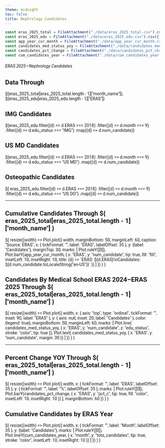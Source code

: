 ```yaml
---
theme: midnight
toc: false
title: Nephrology Candidates
---
```


<style>
@import url('https://fonts.googleapis.com/css2?family=Roboto:wght@400;700&display=swap');

body {
  font-family: 'Roboto', sans-serif;
}

.observablehq {
  font-family: 'Roboto', sans-serif;
  font-size: 3em;
}

svg {
  font-family: 'Roboto', sans-serif;
  font-size: 14px;
}

</style>

```js
const eras_2025_total = FileAttachment("./data/eras_2025_total.csv").csv({ typed: true });
const eras_2025_edu = FileAttachment("./data/eras_2025_edu.csv").csv({ typed: true});
const app_year_cur_month = FileAttachment("./data/app_year_cur_month.csv").csv({ typed: true});
const candidates_med_status_yoy = FileAttachment("./data/candidates_med_status_yoy.csv").csv({ typed: true });
const candidates_pct_change = FileAttachment("./data/candidates_pct_change.csv").csv({ typed: true });
const cum_candidates_year = FileAttachment("./data/cum_candidates_year.csv").csv({ typed: true });
```

<!-- ## ERAS 2025—Nephrology Candidates Through ${eras_2025_edu[eras_2025_edu.length - 1]["ERAS"]} -->
###### ERAS 2025—Nephrology Candidates


<!-- Cards with big numbers -->

<div class="grid grid-cols-4">
  <div class="card">
    <h2>Data Through</h2>
    <span class="big">${eras_2025_total[eras_2025_total.length - 1]["month_name"]},  ${eras_2025_edu[eras_2025_edu.length - 1]["ERAS"]}</span>
  </div>
  <div class="card">
    <h2>IMG Candidates</h2>
    <span class="big">${eras_2025_edu.filter((d) => d.ERAS === 2018)
      .filter((d) => d.month === 9)
      .filter((d) => d.edu_status === "IMG")
      .map((d) => d.num_candidate)}</span>
  </div>
  <div class="card">
    <h2>US MD Candidates</h2>
    <span class="big">${eras_2025_edu.filter((d) => d.ERAS === 2018)
      .filter((d) => d.month === 9)
      .filter((d) => d.edu_status === "US MD")
      .map((d) => d.num_candidate)}</span>
  </div>
  <div class="card">
    <h2>Osteopathic Candidates</h2>
    <span class="big">${   eras_2025_edu.filter((d) => d.ERAS === 2018)
      .filter((d) => d.month === 9)
      .filter((d) => d.edu_status === "US DO")
      .map((d) => d.num_candidate)}</span>
  </div>
</div>

---

<!-- Visualizations Row 1 -->

<div class="grid grid-cols-2">
  <div class="card">
  <h2><b>Cumulative Candidates Through ${
      eras_2025_total[eras_2025_total.length - 1]["month_name"]
      }</b>
  </h2>
  ${
    resize((width) => Plot.plot({
      width,
      marginBottom: 50,
      marginLeft: 60,
      caption: "Source: ERAS",
       x: { tickFormat: "", label: "ERAS", labelOffset: 35 },
       y: {label: "Candidates"},
       marginTop: 30,
      marks: [
        Plot.ruleY([0]),
        Plot.barY(app_year_cur_month, {
          x: "ERAS", 
          y: "num_candidate",
          tip: true,
          fill: "fill", 
          insetLeft: 10, 
          insetRight: 10,
          title: (d) => `ERAS: ${d.ERAS}\nCandidates: ${d.num_candidate.toLocaleString("en-US")}`
          })
        ]
      })
    )
  }

</div>

  <div class="card">
  <h2>
    <b>Candidates By Medical School ERAS 2024–ERAS 2025 Through ${
      eras_2025_total[eras_2025_total.length - 1]["month_name"]
      }
    </b>  
  </h2>
  ${
    resize((width) => Plot.plot({
      width,
      x: {
        axis: "top", 
        type: "ordinal", 
        tickFormat: "", 
        inset: 90, 
        label: "ERAS"
        },
      y: {
        axis: null, 
        inset: 20, 
        label: "Candidates"
        },
      color: {legend: true},
      marginBottom: 50,
      marginLeft: 60,
      marks: [
        Plot.line(
          candidates_med_status_yoy, 
          {
            x: "ERAS", 
            y: "num_candidate", 
            z: "edu_status", 
            stroke: "color", 
            tip: true
          }),
        Plot.text(
          candidates_med_status_yoy, 
          {
            x: "ERAS", 
            y: "num_candidate", 
            margin: 30
          })
        ]
    })
  )
}

</div>
</div>

---

<!-- Visualizations Row 2 -->

<div class="grid grid-cols-2">
  <div class="card">
  <h2>
    <b>
    Percent Change YOY Through ${
      eras_2025_total[eras_2025_total.length - 1]["month_name"]
      }
    </b>
  </h2>
  ${
   resize((width) => Plot.plot({
      width,
      x: { tickFormat: "", label: "ERAS", labelOffset: 35 },
      y: { tickFormat: "", label: "%", labelOffset: 35 },
      marks: [
        Plot.ruleY([0]),
        Plot.barY(candidates_pct_change, {
          x: "ERAS", 
          y: "pct_c",
          tip: true,
          fill: "color", 
          insetLeft: 10, 
          insetRight: 10
        })
      ],
      marginBottom: 60
    })
  )
}

</div>

  <div class="card">
   <h2>
    <b>
    Cumulative Candidates by ERAS Year  
    </b>
  </h2>
  ${
    resize((width) => Plot.plot({
      width,
      x: { tickFormat: "", label: "Month", labelOffset: 35 },
      y: {label: "Candidates"},
      marks: [
        Plot.ruleY([0]),
        Plot.lineY(cum_candidates_year, {
          x: "month", 
          y: "tots_candidates",
          tip: true,
          stroke: "color", 
          insetLeft: 10, 
          insetRight: 10
        })
      ]
    })
  )
}

</div>
</div>
